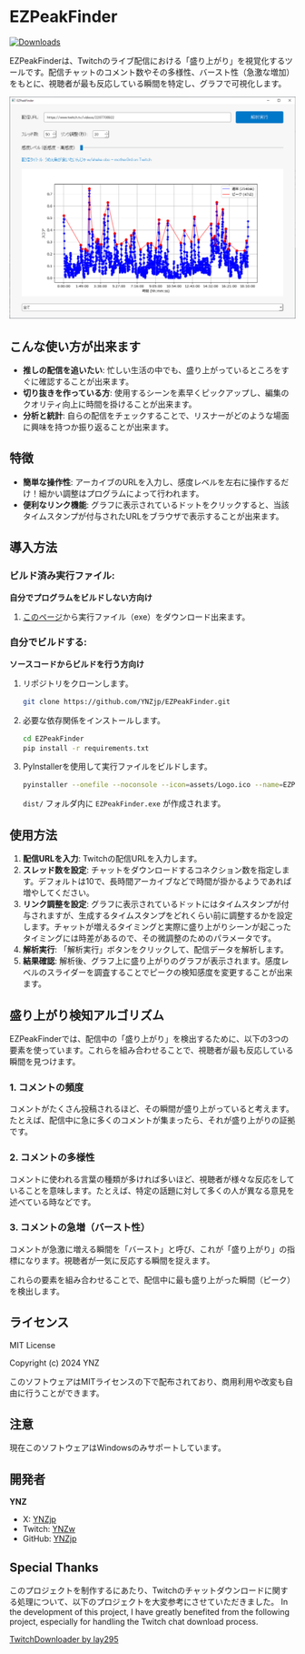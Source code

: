 # EZPeakFinder

[![Downloads][downloads-shield]][downloads-url]

EZPeakFinderは、Twitchのライブ配信における「盛り上がり」を視覚化するツールです。配信チャットのコメント数やその多様性、バースト性（急激な増加）をもとに、視聴者が最も反応している瞬間を特定し、グラフで可視化します。

![EZPeakFinder Screenshot](./assets/SS.PNG)

## こんな使い方が出来ます

- **推しの配信を追いたい**: 忙しい生活の中でも、盛り上がっているところをすぐに確認することが出来ます。
- **切り抜きを作っている方**: 使用するシーンを素早くピックアップし、編集のクオリティ向上に時間を掛けることが出来ます。
- **分析と統計**: 自らの配信をチェックすることで、リスナーがどのような場面に興味を持つか振り返ることが出来ます。

## 特徴

- **簡単な操作性**: アーカイブのURLを入力し、感度レベルを左右に操作するだけ！細かい調整はプログラムによって行われます。
- **便利なリンク機能**: グラフに表示されているドットをクリックすると、当該タイムスタンプが付与されたURLをブラウザで表示することが出来ます。

## 導入方法

### ビルド済み実行ファイル:
**自分でプログラムをビルドしない方向け**
1) [このページ](https://github.com/YNZjp/EZPeakFinder/releases/latest)から実行ファイル（exe）をダウンロード出来ます。

### 自分でビルドする:
**ソースコードからビルドを行う方向け**
1) リポジトリをクローンします。
    ```bash
    git clone https://github.com/YNZjp/EZPeakFinder.git
    ```
2) 必要な依存関係をインストールします。
    ```bash
    cd EZPeakFinder
    pip install -r requirements.txt
    ```
3) PyInstallerを使用して実行ファイルをビルドします。
    ```bash
    pyinstaller --onefile --noconsole --icon=assets/Logo.ico --name=EZPeakFinder main.py
    ```
    `dist/` フォルダ内に `EZPeakFinder.exe` が作成されます。

## 使用方法

1. **配信URLを入力**: Twitchの配信URLを入力します。
2. **スレッド数を設定**: チャットをダウンロードするコネクション数を指定します。デフォルトは10で、長時間アーカイブなどで時間が掛かるようであれば増やしてください。
3. **リンク調整を設定**: グラフに表示されているドットにはタイムスタンプが付与されますが、生成するタイムスタンプをどれくらい前に調整するかを設定します。チャットが増えるタイミングと実際に盛り上がりシーンが起こったタイミングには時差があるので、その微調整のためのパラメータです。
4. **解析実行**: 「解析実行」ボタンをクリックして、配信データを解析します。
5. **結果確認**: 解析後、グラフ上に盛り上がりのグラフが表示されます。感度レベルのスライダーを調査することでピークの検知感度を変更することが出来ます。

## 盛り上がり検知アルゴリズム

EZPeakFinderでは、配信中の「盛り上がり」を検出するために、以下の3つの要素を使っています。これらを組み合わせることで、視聴者が最も反応している瞬間を見つけます。

### 1. コメントの頻度
コメントがたくさん投稿されるほど、その瞬間が盛り上がっていると考えます。たとえば、配信中に急に多くのコメントが集まったら、それが盛り上がりの証拠です。

### 2. コメントの多様性
コメントに使われる言葉の種類が多ければ多いほど、視聴者が様々な反応をしていることを意味します。たとえば、特定の話題に対して多くの人が異なる意見を述べている時などです。

### 3. コメントの急増（バースト性）
コメントが急激に増える瞬間を「バースト」と呼び、これが「盛り上がり」の指標になります。視聴者が一気に反応する瞬間を捉えます。

これらの要素を組み合わせることで、配信中に最も盛り上がった瞬間（ピーク）を検出します。

## ライセンス

MIT License

Copyright (c) 2024 YNZ

このソフトウェアはMITライセンスの下で配布されており、商用利用や改変も自由に行うことができます。

## 注意

現在このソフトウェアはWindowsのみサポートしています。

## 開発者

**YNZ**
- X: [YNZjp](https://x.com/YNZjp)
- Twitch: [YNZw](https://www.twitch.tv/YNZw)
- GitHub: [YNZjp](https://github.com/YNZjp)

## Special Thanks

このプロジェクトを制作するにあたり、Twitchのチャットダウンロードに関する処理について、以下のプロジェクトを大変参考にさせていただきました。
In the development of this project, I have greatly benefited from the following project, especially for handling the Twitch chat download process.

[TwitchDownloader by lay295](https://github.com/lay295/TwitchDownloader)


[downloads-shield]: https://img.shields.io/github/downloads/YNZjp/EZPeakFinder/total?style=for-the-badge&logo=github
[downloads-url]: https://github.com/YNZjp/EZPeakFinder/releases/latest
